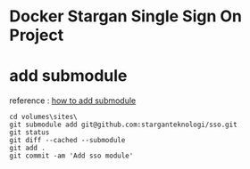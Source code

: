 # Docker Stargan Single Sign On Project

# add submodule 

reference : [how to add submodule](https://www.git-scm.com/book/en/v2/Git-Tools-Submodules)

``` shell
cd volumes\sites\
git submodule add git@github.com:starganteknologi/sso.git
git status
git diff --cached --submodule
git add .
git commit -am 'Add sso module'
```